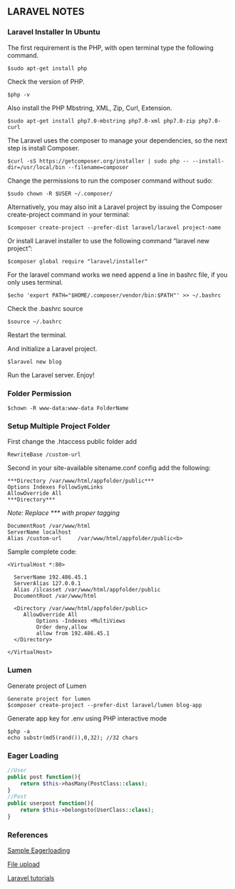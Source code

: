 ## LARAVEL NOTES
### Laravel Installer In Ubuntu

The first requirement is the PHP, with open terminal type the following command.

```
$sudo apt-get install php
```

Check the version of PHP. 

```
$php -v 
```

Also install the PHP Mbstring, XML, Zip, Curl, Extension.

```
$sudo apt-get install php7.0-mbstring php7.0-xml php7.0-zip php7.0-curl
```

The Laravel uses the composer to manage your dependencies, so the next step is install Composer.

```
$curl -sS https://getcomposer.org/installer | sudo php -- --install-dir=/usr/local/bin --filename=composer
```

Change the permissions to run the composer command without sudo:

```
$sudo chown -R $USER ~/.composer/
```

Alternatively, you may also init a Laravel project by issuing the Composer create-project command in your terminal:

```
$composer create-project --prefer-dist laravel/laravel project-name
```

Or install Laravel installer to use the following command “laravel new project”:

```
$composer global require "laravel/installer"
```

For the laravel command works we need append a line in bashrc file, if you only uses terminal.

```
$echo 'export PATH="$HOME/.composer/vendor/bin:$PATH"' >> ~/.bashrc
```

Check the .bashrc source

```
$source ~/.bashrc
```

Restart the terminal.

And initialize a Laravel project.

```
$laravel new blog
```

Run the Laravel server. Enjoy!

### Folder Permission
```
$chown -R www-data:www-data FolderName
```

### Setup Multiple Project Folder

First change the .htaccess public folder add 

```
RewriteBase /custom-url
```

Second in your site-available sitename.conf config add the following: <br>

```
***Directory /var/www/html/appfolder/public***
Options Indexes FollowSymLinks
AllowOverride All
***Directory***
```

<i> Note: Replace *** with proper tagging </i>

```
DocumentRoot /var/www/html
ServerName localhost 
Alias /custom-url     /var/www/html/appfolder/public<b>
```

Sample complete code:

```
<VirtualHost *:80>

  ServerName 192.486.45.1
  ServerAlias 127.0.0.1
  Alias /ilcasset /var/www/html/appfolder/public
  DocumentRoot /var/www/html

  <Directory /var/www/html/appfolder/public>
     AllowOverride All
         Options -Indexes +MultiViews
         Order deny,allow
         allow from 192.486.45.1
  </Directory>

</VirtualHost>
```
### Lumen
Generate project of Lumen
```
Generate project for lumen
$composer create-project --prefer-dist laravel/lumen blog-app
```
Generate app key for .env using PHP interactive mode
```
$php -a
echo substr(md5(rand()),0,32); //32 chars
```

### Eager Loading
```php
//User
public post function(){
    return $this->hasMany(PostClass::class);
}
//Post
public userpost function(){
    return $this->belongsto(UserClass::class);
}
```
### References

[Sample Eagerloading](https://vegibit.com/laravel-hasmany-and-belongsto-tutorial/)

[File upload](https://appdividend.com/2022/02/28/laravel-file-upload/)

[Laravel tutorials](https://laravel-news.com/category/tutorials)
